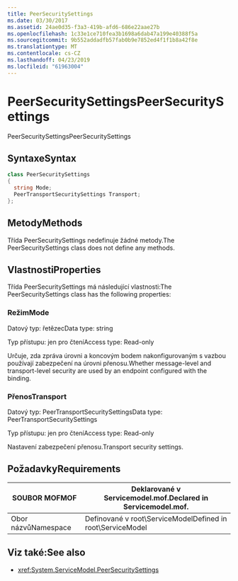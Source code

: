 ```yaml
---
title: PeerSecuritySettings
ms.date: 03/30/2017
ms.assetid: 24ae0d35-f3a3-419b-afd6-686e22aae27b
ms.openlocfilehash: 1c33e1ce710fea3b1698a6dab47a199e40388f5a
ms.sourcegitcommit: 9b552addadfb57fab0b9e7852ed4f1f1b8a42f8e
ms.translationtype: MT
ms.contentlocale: cs-CZ
ms.lasthandoff: 04/23/2019
ms.locfileid: "61963004"
---
```

# <a name="peersecuritysettings"></a><span data-ttu-id="2ebd3-102">PeerSecuritySettings</span><span class="sxs-lookup"><span data-stu-id="2ebd3-102">PeerSecuritySettings</span></span>
<span data-ttu-id="2ebd3-103">PeerSecuritySettings</span><span class="sxs-lookup"><span data-stu-id="2ebd3-103">PeerSecuritySettings</span></span>  
  
## <a name="syntax"></a><span data-ttu-id="2ebd3-104">Syntaxe</span><span class="sxs-lookup"><span data-stu-id="2ebd3-104">Syntax</span></span>  
  
```csharp
class PeerSecuritySettings  
{  
  string Mode;  
  PeerTransportSecuritySettings Transport;  
};  
```  
  
## <a name="methods"></a><span data-ttu-id="2ebd3-105">Metody</span><span class="sxs-lookup"><span data-stu-id="2ebd3-105">Methods</span></span>  
 <span data-ttu-id="2ebd3-106">Třída PeerSecuritySettings nedefinuje žádné metody.</span><span class="sxs-lookup"><span data-stu-id="2ebd3-106">The PeerSecuritySettings class does not define any methods.</span></span>  
  
## <a name="properties"></a><span data-ttu-id="2ebd3-107">Vlastnosti</span><span class="sxs-lookup"><span data-stu-id="2ebd3-107">Properties</span></span>  
 <span data-ttu-id="2ebd3-108">Třída PeerSecuritySettings má následující vlastnosti:</span><span class="sxs-lookup"><span data-stu-id="2ebd3-108">The PeerSecuritySettings class has the following properties:</span></span>  
  
### <a name="mode"></a><span data-ttu-id="2ebd3-109">Režim</span><span class="sxs-lookup"><span data-stu-id="2ebd3-109">Mode</span></span>  
 <span data-ttu-id="2ebd3-110">Datový typ: řetězec</span><span class="sxs-lookup"><span data-stu-id="2ebd3-110">Data type: string</span></span>  
  
 <span data-ttu-id="2ebd3-111">Typ přístupu: jen pro čtení</span><span class="sxs-lookup"><span data-stu-id="2ebd3-111">Access type: Read-only</span></span>  
  
 <span data-ttu-id="2ebd3-112">Určuje, zda zpráva úrovni a koncovým bodem nakonfigurovaným s vazbou používají zabezpečení na úrovni přenosu.</span><span class="sxs-lookup"><span data-stu-id="2ebd3-112">Whether message-level and transport-level security are used by an endpoint configured with the binding.</span></span>  
  
### <a name="transport"></a><span data-ttu-id="2ebd3-113">Přenos</span><span class="sxs-lookup"><span data-stu-id="2ebd3-113">Transport</span></span>  
 <span data-ttu-id="2ebd3-114">Datový typ: PeerTransportSecuritySettings</span><span class="sxs-lookup"><span data-stu-id="2ebd3-114">Data type: PeerTransportSecuritySettings</span></span>  
  
 <span data-ttu-id="2ebd3-115">Typ přístupu: jen pro čtení</span><span class="sxs-lookup"><span data-stu-id="2ebd3-115">Access type: Read-only</span></span>  
  
 <span data-ttu-id="2ebd3-116">Nastavení zabezpečení přenosu.</span><span class="sxs-lookup"><span data-stu-id="2ebd3-116">Transport security settings.</span></span>  
  
## <a name="requirements"></a><span data-ttu-id="2ebd3-117">Požadavky</span><span class="sxs-lookup"><span data-stu-id="2ebd3-117">Requirements</span></span>  
  
|<span data-ttu-id="2ebd3-118">SOUBOR MOF</span><span class="sxs-lookup"><span data-stu-id="2ebd3-118">MOF</span></span>|<span data-ttu-id="2ebd3-119">Deklarované v Servicemodel.mof.</span><span class="sxs-lookup"><span data-stu-id="2ebd3-119">Declared in Servicemodel.mof.</span></span>|  
|---------|-----------------------------------|  
|<span data-ttu-id="2ebd3-120">Obor názvů</span><span class="sxs-lookup"><span data-stu-id="2ebd3-120">Namespace</span></span>|<span data-ttu-id="2ebd3-121">Definované v root\ServiceModel</span><span class="sxs-lookup"><span data-stu-id="2ebd3-121">Defined in root\ServiceModel</span></span>|  
  
## <a name="see-also"></a><span data-ttu-id="2ebd3-122">Viz také:</span><span class="sxs-lookup"><span data-stu-id="2ebd3-122">See also</span></span>

- <xref:System.ServiceModel.PeerSecuritySettings>
